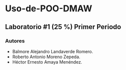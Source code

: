 # Uso-de-POO-DMAW

## Laboratorio #1 (25 %) Primer Periodo

### Autores
* Balmore Alejandro Landaverde Romero.
* Roberto Antonio Moreno Zepeda.
* Héctor Ernesto Amaya Menéndez.
